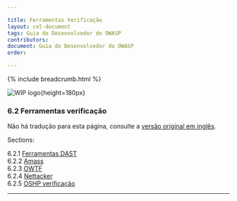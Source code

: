 ```yaml
---

title: Ferramentas Verificação
layout: col-document
tags: Guia do Desenvolvedor do OWASP
contributors:
document: Guia do Desenvolvedor do OWASP
order:

---
```


{% include breadcrumb.html %}

![WIP logo](../../../assets/images/dg_wip.png "Trabalho em andamento"){height=180px}

### 6.2 Ferramentas verificação

Não há tradução para esta página, consulte a [versão original em inglês][release0820].

Sections:

6.2.1 [Ferramentas DAST](#ferramentas-dast)  
6.2.2 [Amass](#amass)  
6.2.3 [OWTF](#owtf)  
6.2.4 [Nettacker](#nettacker)  
6.2.5 [OSHP verificação](#oshp-verificação)  

----

[release0820]: https://github.com/OWASP/www-project-developer-guide/blob/main/draft/08-verification/02-tools/toc.md
